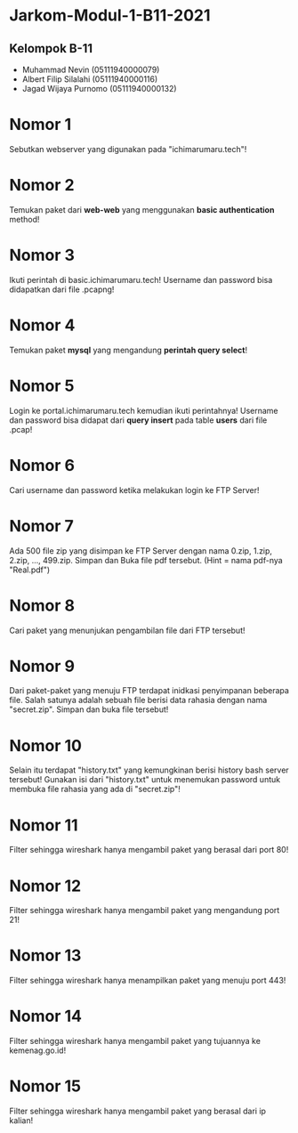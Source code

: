 # Jarkom-Modul-1-B11-2021

## **Kelompok B-11**
- Muhammad Nevin        (05111940000079)
- Albert Filip Silalahi (05111940000116)
- Jagad Wijaya Purnomo	(05111940000132)

# **Nomor 1**
Sebutkan webserver yang digunakan pada "ichimarumaru.tech"!

# **Nomor 2**
Temukan paket dari **web-web** yang menggunakan **basic authentication** method!

# **Nomor 3**
Ikuti perintah di basic.ichimarumaru.tech! Username dan password bisa didapatkan dari file .pcapng!

# **Nomor 4**
Temukan paket **mysql** yang mengandung **perintah query select**!

# **Nomor 5**
Login ke portal.ichimarumaru.tech kemudian ikuti perintahnya! Username dan password bisa didapat dari **query insert** pada table **users** dari file .pcap!

# **Nomor 6**
Cari username dan password ketika melakukan login ke FTP Server!

# **Nomor 7**
Ada 500 file zip yang disimpan ke FTP Server dengan nama 0.zip, 1.zip, 2.zip, ..., 499.zip. Simpan dan Buka file pdf tersebut. (Hint = nama pdf-nya "Real.pdf")

# **Nomor 8**
Cari paket yang menunjukan pengambilan file dari FTP tersebut!

# **Nomor 9**
Dari paket-paket yang menuju FTP terdapat inidkasi penyimpanan beberapa file. Salah satunya adalah sebuah file berisi data rahasia dengan nama "secret.zip". Simpan dan buka file tersebut!

# **Nomor 10**
Selain itu terdapat "history.txt" yang kemungkinan berisi history bash server tersebut! Gunakan isi dari "history.txt" untuk menemukan password untuk membuka file rahasia yang ada di "secret.zip"!

# **Nomor 11**
Filter sehingga wireshark hanya mengambil paket yang berasal dari port 80! 

# **Nomor 12**
Filter sehingga wireshark hanya mengambil paket yang mengandung port 21!

# **Nomor 13**
Filter sehingga wireshark hanya menampilkan paket yang menuju port 443!

# **Nomor 14**
Filter sehingga wireshark hanya mengambil paket yang tujuannya ke kemenag.go.id!

# **Nomor 15**
Filter sehingga wireshark hanya mengambil paket yang berasal dari ip kalian!
